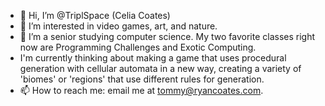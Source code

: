 - 👋 Hi, I’m @TriplSpace (Celia Coates)
- 👀 I’m interested in video games, art, and nature.
- 🌱 I’m a senior studying computer science. My two favorite classes right now are Programming Challenges and Exotic Computing.
- I'm currently thinking about making a game that uses procedural generation with cellular automata in a new way, creating a variety of 'biomes' or 'regions' that use different rules for generation.
- 📫 How to reach me: email me at tommy@ryancoates.com.

<!---
TriplSpace/TriplSpace is a ✨ special ✨ repository because its `README.md` (this file) appears on your GitHub profile.
You can click the Preview link to take a look at your changes.
--->

